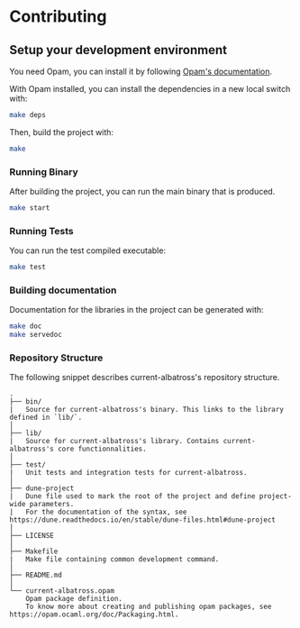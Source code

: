 # Contributing

## Setup your development environment

You need Opam, you can install it by following [Opam's documentation](https://opam.ocaml.org/doc/Install.html).

With Opam installed, you can install the dependencies in a new local switch with:

```bash
make deps
```

Then, build the project with:

```bash
make
```

### Running Binary

After building the project, you can run the main binary that is produced.

```bash
make start
```

### Running Tests

You can run the test compiled executable:

```bash
make test
```

### Building documentation

Documentation for the libraries in the project can be generated with:

```bash
make doc
make servedoc
```

### Repository Structure

The following snippet describes current-albatross's repository structure.

```text
.
├── bin/
|   Source for current-albatross's binary. This links to the library defined in `lib/`.
│
├── lib/
|   Source for current-albatross's library. Contains current-albatross's core functionnalities.
│
├── test/
|   Unit tests and integration tests for current-albatross.
│
├── dune-project
|   Dune file used to mark the root of the project and define project-wide parameters.
|   For the documentation of the syntax, see https://dune.readthedocs.io/en/stable/dune-files.html#dune-project
│
├── LICENSE
│
├── Makefile
|   Make file containing common development command.
│
├── README.md
│
└── current-albatross.opam
    Opam package definition.
    To know more about creating and publishing opam packages, see https://opam.ocaml.org/doc/Packaging.html.
```
